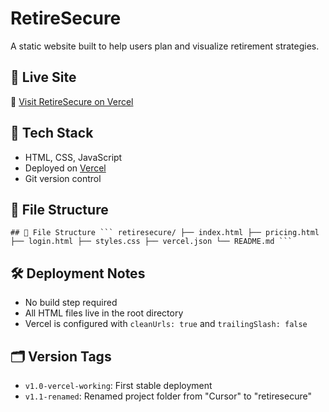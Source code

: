 # RetireSecure

A static website built to help users plan and visualize retirement strategies.

## 🚀 Live Site

🔗 [Visit RetireSecure on Vercel](https://retiresecure-pzew-6j01f1yzc-jrdoubleu3s-projects.vercel.app)

## 🧱 Tech Stack

- HTML, CSS, JavaScript
- Deployed on [Vercel](https://vercel.com)
- Git version control

## 📂 File Structure

<pre><code>## 📂 File Structure ``` retiresecure/ ├── index.html ├── pricing.html ├── login.html ├── styles.css ├── vercel.json └── README.md ``` </code></pre>


## 🛠️ Deployment Notes

- No build step required
- All HTML files live in the root directory
- Vercel is configured with `cleanUrls: true` and `trailingSlash: false`

## 🗂️ Version Tags

- `v1.0-vercel-working`: First stable deployment
- `v1.1-renamed`: Renamed project folder from "Cursor" to "retiresecure"
